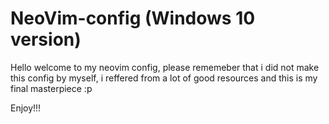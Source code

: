# NeoVim-config (Windows 10 version)
Hello welcome to my neovim config, please rememeber that i did not make this config by myself, i reffered from a lot of good resources and this is my final masterpiece :p

Enjoy!!!
